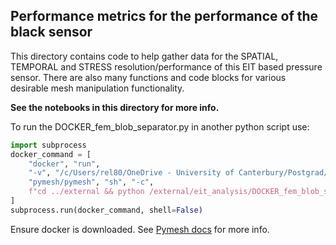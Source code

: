 ## Performance metrics for the performance of the black sensor

This directory contains code to help gather data for the SPATIAL, TEMPORAL and STRESS resolution/performance of this EIT based pressure sensor. There are also many functions and code blocks for various desirable mesh manipulation functionality.

**See the notebooks in this directory for more info.**

To run the DOCKER_fem_blob_separator.py in another python script use:
```python
import subprocess
docker_command = [
    "docker", "run",
    "-v", "/c/Users/rel80/OneDrive - University of Canterbury/Postgrad/6. Projects/2. Pressure sensor array/1.0 Code:/external",
    "pymesh/pymesh", "sh", "-c",
    f"cd ../external && python /external/eit_analysis/DOCKER_fem_blob_separator.py {eit_data_file} {raw_data_dir} {frame}"
]
subprocess.run(docker_command, shell=False)
```
Ensure docker is downloaded. See [Pymesh docs](https://pymesh.readthedocs.io/en/latest/installation.html) for more info.
